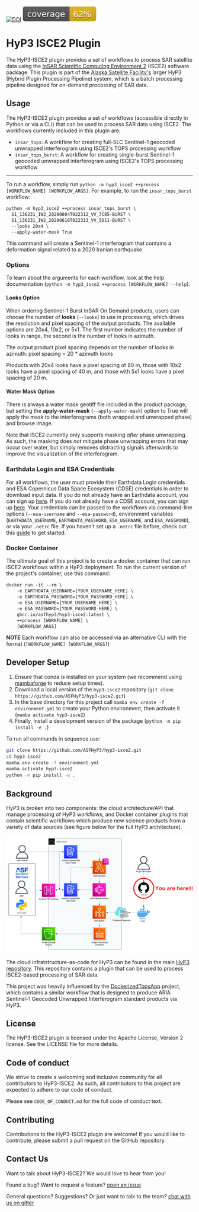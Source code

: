 
[![DOI](https://zenodo.org/badge/DOI/10.5281/zenodo.8007397.svg)](https://doi.org/10.5281/zenodo.8007397) ![Coverage](images/coverage.svg)

# HyP3 ISCE2 Plugin

The HyP3-ISCE2 plugin provides a set of workflows to process SAR satellite data using the [InSAR Scientific Computing Environment 2](https://github.com/isce-framework/isce2) (ISCE2) software package. This plugin is part of the [Alaska Satellite Facility's](https://asf.alaska.edu) larger HyP3 (Hybrid Plugin Processing Pipeline) system, which is a batch processing pipeline designed for on-demand processing of SAR data.

## Usage
The HyP3-ISCE2 plugin provides a set of workflows (accessible directly in Python or via a CLI) that can be used to process SAR data using ISCE2. The workflows currently included in this plugin are:

- `insar_tops`: A workflow for creating full-SLC Sentinel-1 geocoded unwrapped interferogram using ISCE2's TOPS processing workflow 
- `insar_tops_burst`: A workflow for creating single-burst Sentinel-1 geocoded unwrapped interferogram using ISCE2's TOPS processing workflow 
---

To run a workflow, simply run `python -m hyp3_isce2 ++process [WORKFLOW_NAME] [WORKFLOW_ARGS]`. For example, to run the `insar_tops_burst` workflow:

```
python -m hyp3_isce2 ++process insar_tops_burst \
  S1_136231_IW2_20200604T022312_VV_7C85-BURST \
  S1_136231_IW2_20200616T022313_VV_5D11-BURST \
  --looks 20x4 \
  --apply-water-mask True
```

This command will create a Sentinel-1 interferogram that contains a deformation signal related to a 
2020 Iranian earthquake. 

### Options
To learn about the arguments for each workflow, look at the help documentation 
(`python -m hyp3_isce2 ++process [WORKFLOW_NAME] --help`).

#### Looks Option
When ordering Sentinel-1 Burst InSAR On Demand products, users can choose the number of **looks** (`--looks`) to use 
in processing, which drives the resolution and pixel spacing of the output products. The available options are 
20x4, 10x2, or 5x1. The first number indicates the number of looks in range, the second is the number of looks 
in azimuth.

The output product pixel spacing depends on the number of looks in azimuth:
pixel spacing = 20 * azimuth looks

Products with 20x4 looks have a pixel spacing of 80 m, those with 10x2 looks have a pixel spacing of 40 m, and
those with 5x1 looks have a pixel spacing of 20 m.

#### Water Mask Option
There is always a water mask geotiff file included in the product package, but setting the **apply-water-mask** 
(`--apply-water-mask`) option to True will apply the mask to the interferograms (both wrapped and unwrapped phase) 
and browse image. 

Note that ISCE2 currently only supports masking *after* phase unwrapping. As such, the masking does _not_ mitigate 
phase unwrapping errors that may occur over water, but simply removes distracting signals afterwards to improve 
the visualization of the interferogram.

### Earthdata Login and ESA Credentials

For all workflows, the user must provide their Earthdata Login credentials and ESA Copernicus Data Space Ecosystem (CDSE) credentials in order to download input data.
If you do not already have an Earthdata account, you can sign up [here](https://urs.earthdata.nasa.gov/home). 
If you do not already have a CDSE account, you can sign up [here](https://dataspace.copernicus.eu). 
Your credentials can be passed to the workflows via command-line options (`--esa-username` and  `--esa-password`), environment variables 
(`EARTHDATA_USERNAME`, `EARTHDATA_PASSWORD`, `ESA_USERNAME`, and `ESA_PASSWORD`), or via your `.netrc` file. If you haven't set up a `.netrc` file 
before, check out this [guide](https://harmony.earthdata.nasa.gov/docs#getting-started) to get started.

### Docker Container
The ultimate goal of this project is to create a docker container that can run ISCE2 workflows within a HyP3 
deployment. To run the current version of the project's container, use this command:
```
docker run -it --rm \
    -e EARTHDATA_USERNAME=[YOUR_USERNAME_HERE] \
    -e EARTHDATA_PASSWORD=[YOUR_PASSWORD_HERE] \
    -e ESA_USERNAME=[YOUR_USERNAME_HERE] \
    -e ESA_PASSWORD=[YOUR_PASSWORD_HERE] \
    ghcr.io/asfhyp3/hyp3-isce2:latest \
    ++process [WORKFLOW_NAME] \
    [WORKFLOW_ARGS]
```

**NOTE** Each workflow can also be accessed via an alternative CLI with the format (`[WORKFLOW_NAME] [WORKFLOW_ARGS]`)

## Developer Setup
1. Ensure that conda is installed on your system (we recommend using [mambaforge](https://github.com/conda-forge/miniforge#mambaforge) to reduce setup times).
2. Download a local version of the `hyp3-isce2` repository (`git clone https://github.com/ASFHyP3/hyp3-isce2.git`)
3. In the base directory for this project call `mamba env create -f environment.yml` to create your Python environment, then activate it (`mamba activate hyp3-isce2`)
4. Finally, install a development version of the package (`python -m pip install -e .`)

To run all commands in sequence use:
```bash
git clone https://github.com/ASFHyP3/hyp3-isce2.git
cd hyp3-isce2
mamba env create -f environment.yml
mamba activate hyp3-isce2
python -m pip install -e .
```

## Background
HyP3 is broken into two components: the cloud architecture/API that manage processing of HyP3 workflows, and Docker container plugins that contain scientific workflows which produce new science products from a variety of data sources (see figure below for the full HyP3 architecture).

![Cloud Architecture](images/arch_here.jpg)

The cloud infratstructure-as-code for HyP3 can be found in the main [HyP3 repository](https://github.com/asfhyp3/hyp3). This repository contains a plugin that can be used to process ISCE2-based processing of SAR data.

This project was heavily influenced by the [DockerizedTopsApp](https://github.com/ACCESS-Cloud-Based-InSAR/DockerizedTopsApp) project, which contains a similar workflow that is designed to produce ARIA Sentinel-1 Geocoded Unwrapped Interferogram standard products via HyP3.

## License
The HyP3-ISCE2 plugin is licensed under the Apache License, Version 2 license. See the LICENSE file for more details.

## Code of conduct
We strive to create a welcoming and inclusive community for all contributors to HyP3-ISCE2. As such, all contributors to this project are expected to adhere to our code of conduct.

Please see `CODE_OF_CONDUCT.md` for the full code of conduct text.

## Contributing
Contributions to the HyP3-ISCE2 plugin are welcome! If you would like to contribute, please submit a pull request on the GitHub repository.

## Contact Us
Want to talk about HyP3-ISCE2? We would love to hear from you!

Found a bug? Want to request a feature?
[open an issue](https://github.com/ASFHyP3/asf_tools/issues/new)

General questions? Suggestions? Or just want to talk to the team?
[chat with us on gitter](https://gitter.im/ASFHyP3/community)

